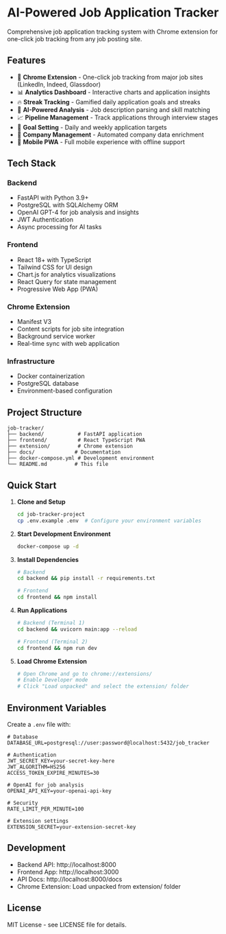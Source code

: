 # AI-Powered Job Application Tracker

Comprehensive job application tracking system with Chrome extension for one-click job tracking from any job posting site.

## Features

- 🚀 **Chrome Extension** - One-click job tracking from major job sites (LinkedIn, Indeed, Glassdoor)
- 📊 **Analytics Dashboard** - Interactive charts and application insights
- 🔥 **Streak Tracking** - Gamified daily application goals and streaks
- 🤖 **AI-Powered Analysis** - Job description parsing and skill matching
- 📈 **Pipeline Management** - Track applications through interview stages
- 🎯 **Goal Setting** - Daily and weekly application targets
- 🏢 **Company Management** - Automated company data enrichment
- 📱 **Mobile PWA** - Full mobile experience with offline support

## Tech Stack

### Backend
- FastAPI with Python 3.9+
- PostgreSQL with SQLAlchemy ORM
- OpenAI GPT-4 for job analysis and insights
- JWT Authentication
- Async processing for AI tasks

### Frontend
- React 18+ with TypeScript
- Tailwind CSS for UI design  
- Chart.js for analytics visualizations
- React Query for state management
- Progressive Web App (PWA)

### Chrome Extension
- Manifest V3
- Content scripts for job site integration
- Background service worker
- Real-time sync with web application

### Infrastructure
- Docker containerization
- PostgreSQL database
- Environment-based configuration

## Project Structure

```
job-tracker/
├── backend/           # FastAPI application
├── frontend/          # React TypeScript PWA
├── extension/         # Chrome extension
├── docs/             # Documentation
├── docker-compose.yml # Development environment
└── README.md         # This file
```

## Quick Start

1. **Clone and Setup**
   ```bash
   cd job-tracker-project
   cp .env.example .env  # Configure your environment variables
   ```

2. **Start Development Environment**
   ```bash
   docker-compose up -d
   ```

3. **Install Dependencies**
   ```bash
   # Backend
   cd backend && pip install -r requirements.txt
   
   # Frontend
   cd frontend && npm install
   ```

4. **Run Applications**
   ```bash
   # Backend (Terminal 1)
   cd backend && uvicorn main:app --reload
   
   # Frontend (Terminal 2)
   cd frontend && npm run dev
   ```

5. **Load Chrome Extension**
   ```bash
   # Open Chrome and go to chrome://extensions/
   # Enable Developer mode
   # Click "Load unpacked" and select the extension/ folder
   ```

## Environment Variables

Create a `.env` file with:
```
# Database
DATABASE_URL=postgresql://user:password@localhost:5432/job_tracker

# Authentication
JWT_SECRET_KEY=your-secret-key-here
JWT_ALGORITHM=HS256
ACCESS_TOKEN_EXPIRE_MINUTES=30

# OpenAI for job analysis
OPENAI_API_KEY=your-openai-api-key

# Security
RATE_LIMIT_PER_MINUTE=100

# Extension settings
EXTENSION_SECRET=your-extension-secret-key
```

## Development

- Backend API: http://localhost:8000
- Frontend App: http://localhost:3000
- API Docs: http://localhost:8000/docs
- Chrome Extension: Load unpacked from extension/ folder

## License

MIT License - see LICENSE file for details.
